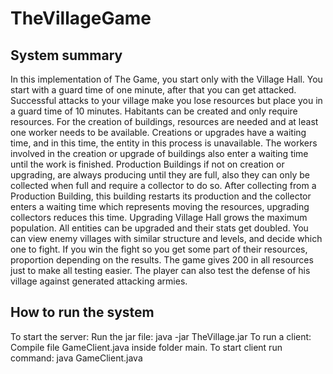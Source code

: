 # TheVillageGame
## System summary
In this implementation of The Game, you start only with the Village Hall. You start
with a guard time of one minute, after that you can get attacked. Successful attacks
to your village make you lose resources but place you in a guard time of 10 minutes.
Habitants can be created and only require resources. For the creation of buildings,
resources are needed and at least one worker needs to be available. Creations or
upgrades have a waiting time, and in this time, the entity in this process is
unavailable. The workers involved in the creation or upgrade of buildings also enter a
waiting time until the work is finished. Production Buildings if not on creation or
upgrading, are always producing until they are full, also they can only be collected
when full and require a collector to do so. After collecting from a Production Building,
this building restarts its production and the collector enters a waiting time which
represents moving the resources, upgrading collectors reduces this time. Upgrading
Village Hall grows the maximum population. All entities can be upgraded and their
stats get doubled. You can view enemy villages with similar structure and levels, and
decide which one to fight. If you win the fight so you get some part of their resources,
proportion depending on the results. The game gives 200 in all resources just to
make all testing easier. The player can also test the defense of his village against
generated attacking armies.
## How to run the system
To start the server:
Run the jar file: java -jar TheVillage.jar <port number>
To run a client:
Compile file GameClient.java inside folder main.
To start client run command: java GameClient.java <host name> <port number>
